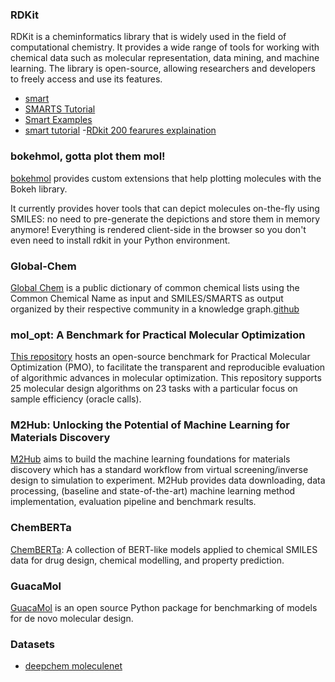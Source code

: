 ### RDKit
RDKit is a cheminformatics library that is widely used in the field of computational chemistry. It provides a wide range of tools for working with chemical data such as molecular representation, data mining, and machine learning. The library is open-source, allowing researchers and developers to freely access and use its features.

- [smart](https://www.daylight.com/dayhtml/doc/theory/theory.smarts.html)
- [SMARTS Tutorial](https://www.daylight.com/dayhtml_tutorials/languages/smarts/index.html)
- [Smart Examples](https://www.daylight.com/dayhtml_tutorials/languages/smarts/smarts_examples.html)
- [smart tutorial](https://www.labcognition.com/onlinehelp/en/smiles_and_smarts_nomenclature.htm)
-[RDkit 200 fearures explaination](https://datagrok.ai/help/domains/chem/descriptors)

### bokehmol, gotta plot them mol!
[bokehmol](https://github.com/cbouy/bokehmol) provides custom extensions that help plotting molecules with the Bokeh library.

It currently provides hover tools that can depict molecules on-the-fly using SMILES: no need to pre-generate the depictions and store them in memory anymore! Everything is rendered client-side in the browser so you don't even need to install rdkit in your Python environment.

### Global-Chem
[Global Chem](https://globalchem.gitbook.io/globalchem-your-chemical-graph-network/) is a public dictionary of common chemical lists using the Common Chemical Name as input and SMILES/SMARTS as output organized by their respective community in a knowledge graph.[github](https://github.com/Global-Chem/global-chem)

### mol_opt: A Benchmark for Practical Molecular Optimization
[This repository](https://github.com/wenhao-gao/mol_opt) hosts an open-source benchmark for Practical Molecular Optimization (PMO), to facilitate the transparent and reproducible evaluation of algorithmic advances in molecular optimization. This repository supports 25 molecular design algorithms on 23 tasks with a particular focus on sample efficiency (oracle calls). 

### M2Hub: Unlocking the Potential of Machine Learning for Materials Discovery
[M2Hub](https://github.com/yuanqidu/M2Hub) aims to build the machine learning foundations for materials discovery which has a standard workflow from virtual screening/inverse design to simulation to experiment. M2Hub provides data downloading, data processing, (baseline and state-of-the-art) machine learning method implementation, evaluation pipeline and benchmark results. 

### ChemBERTa
[ChemBERTa](https://github.com/seyonechithrananda/bert-loves-chemistry): A collection of BERT-like models applied to chemical SMILES data for drug design, chemical modelling, and property prediction.

### GuacaMol
[GuacaMol](https://github.com/BenevolentAI/guacamol) is an open source Python package for benchmarking of models for de novo molecular design.

### Datasets
- [deepchem moleculenet](https://deepchem.readthedocs.io/en/latest/api_reference/moleculenet.html)
